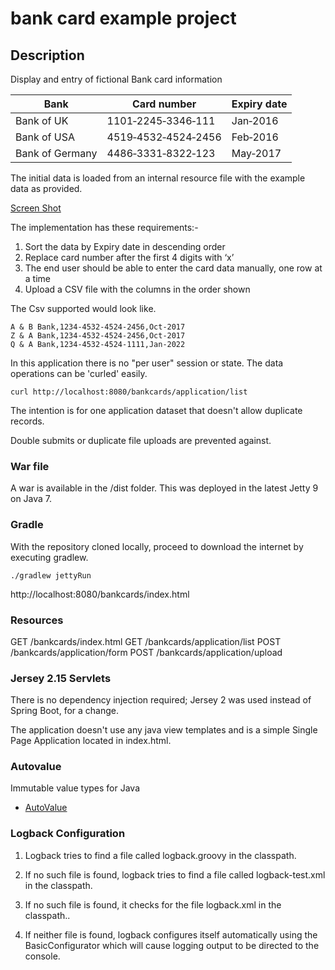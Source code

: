 # bank card example project

## Description

Display and entry of fictional Bank card information


Bank            | Card number        | Expiry date
----------------|--------------------|------------
Bank of UK      | 1101‐2245‐3346‐111 | Jan‐2016 |
Bank of USA     | 4519‐4532‐4524‐2456| Feb‐2016 |
Bank of Germany | 4486‐3331‐8322‐123 | May‐2017 |

The initial data is loaded from an internal resource file with the example data as provided.

[Screen Shot](https://cloud.githubusercontent.com/assets/346896/5993331/0bdee3b6-aa45-11e4-9106-805c6e037f9a.png)

The implementation has these requirements:-

1. Sort the data by Expiry date in descending order
1. Replace card number after the first 4 digits with ‘x’
1. The end user should be able to enter the card data manually, one row at a time
1. Upload a CSV file with the columns in the order shown

The Csv supported would look like.

```
A & B Bank,1234-4532-4524-2456,Oct-2017
Z & A Bank,1234-4532-4524-2456,Oct-2017
Q & A Bank,1234-4532-4524-1111,Jan-2022
```

In this application there is no "per user" session or state. The data operations can be 'curled' easily.

```
curl http://localhost:8080/bankcards/application/list
```

The intention is for one application dataset that doesn't allow duplicate records.

Double submits or duplicate file uploads are prevented against.

### War file

A war is available in the /dist folder.
This was deployed in the latest Jetty 9 on Java 7.

### Gradle

With the repository cloned locally, proceed to download the internet by executing gradlew.

```
./gradlew jettyRun
```

http://localhost:8080/bankcards/index.html

### Resources

GET /bankcards/index.html
GET /bankcards/application/list
POST /bankcards/application/form
POST /bankcards/application/upload

### Jersey 2.15 Servlets

There is no dependency injection required; Jersey 2 was used instead of Spring Boot, for a change.

The application doesn't use any java view templates and is a simple Single Page Application located in index.html.

### Autovalue

Immutable value types for Java

* [AutoValue](https://github.com/google/auto/tree/master/value)

### Logback Configuration

1. Logback tries to find a file called logback.groovy in the classpath.

1. If no such file is found, logback tries to find a file called logback-test.xml in the classpath.

1. If no such file is found, it checks for the file logback.xml in the classpath..

1. If neither file is found, logback configures itself automatically using the BasicConfigurator which will cause logging output to be directed to the console.
